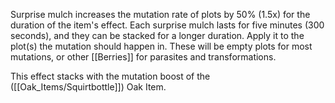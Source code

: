 Surprise mulch increases the mutation rate of plots by 50% (1.5x) for the duration of the item's effect.  Each surprise mulch lasts for five minutes (300 seconds), and they can be stacked for a longer duration.  Apply it to the plot(s) the mutation should happen in.  These will be empty plots for most mutations, or other [[Berries]] for parasites and transformations.

This effect stacks with the mutation boost of the ([[Oak_Items/Squirtbottle]]) Oak Item.